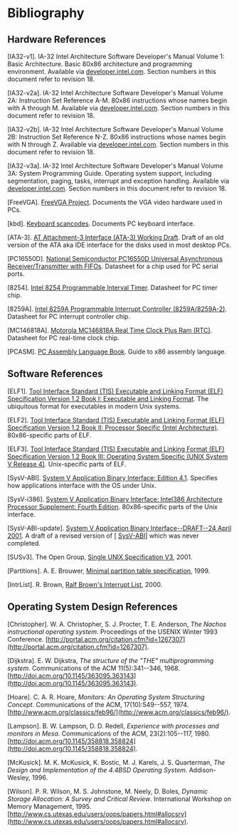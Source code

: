 # Bibliography

## Hardware References

\[IA32-v1]. IA-32 Intel Architecture Software Developer's Manual Volume 1: Basic Architecture. Basic 80x86 architecture and programming environment. Available via [developer.intel.com](https://www.cs.jhu.edu/\~huang/cs318/fall20/project/developer.intel.com). Section numbers in this document refer to revision 18.

\[IA32-v2a]. IA-32 Intel Architecture Software Developer's Manual Volume 2A: Instruction Set Reference A-M. 80x86 instructions whose names begin with A through M. Available via [developer.intel.com](https://www.cs.jhu.edu/\~huang/cs318/fall20/project/developer.intel.com). Section numbers in this document refer to revision 18.

\[IA32-v2b]. IA-32 Intel Architecture Software Developer's Manual Volume 2B: Instruction Set Reference N-Z. 80x86 instructions whose names begin with N through Z. Available via [developer.intel.com](https://www.cs.jhu.edu/\~huang/cs318/fall20/project/developer.intel.com). Section numbers in this document refer to revision 18.

\[IA32-v3a]. IA-32 Intel Architecture Software Developer's Manual Volume 3A: System Programming Guide. Operating system support, including segmentation, paging, tasks, interrupt and exception handling. Available via [developer.intel.com](https://www.cs.jhu.edu/\~huang/cs318/fall20/project/developer.intel.com). Section numbers in this document refer to revision 18.

\[FreeVGA]. [FreeVGA Project](https://www.cs.jhu.edu/\~huang/cs318/fall20/project/specs/freevga/home.htm). Documents the VGA video hardware used in PCs.

\[kbd]. [Keyboard scancodes](https://www.cs.jhu.edu/\~huang/cs318/fall20/project/specs/kbd/scancodes.html). Documents PC keyboard interface.

\[ATA-3]. [AT Attachment-3 Interface (ATA-3) Working Draft](https://www.cs.jhu.edu/\~huang/cs318/fall20/project/specs/ata-3-std.pdf). Draft of an old version of the ATA aka IDE interface for the disks used in most desktop PCs.

\[PC16550D]. [National Semiconductor PC16550D Universal Asynchronous Receiver/Transmitter with FIFOs](https://www.cs.jhu.edu/\~huang/cs318/fall20/project/specs/pc16550d.pdf). Datasheet for a chip used for PC serial ports.

\[8254]. [Intel 8254 Programmable Interval Timer](https://www.cs.jhu.edu/\~huang/cs318/fall20/project/specs/8254.pdf). Datasheet for PC timer chip.

\[8259A]. [Intel 8259A Programmable Interrupt Controller (8259A/8259A-2)](https://www.cs.jhu.edu/\~huang/cs318/fall20/project/specs/8259A.pdf). Datasheet for PC interrupt controller chip.

\[MC146818A]. [Motorola MC146818A Real Time Clock Plus Ram (RTC)](https://www.cs.jhu.edu/\~huang/cs318/fall20/project/specs/mc146818a.pdf). Datasheet for PC real-time clock chip.

\[PCASM]. [PC Assembly Language Book](https://www.cs.jhu.edu/\~huang/cs318/fall20/project/specs/pcasm-book.pdf). Guide to x86 assembly language.

## Software References

\[ELF1]. [Tool Interface Standard (TIS) Executable and Linking Format (ELF) Specification Version 1.2 Book I: Executable and Linking Format](https://www.cs.jhu.edu/\~huang/cs318/fall21/project/specs/elf.pdf). The ubiquitous format for executables in modern Unix systems.

\[ELF2]. [Tool Interface Standard (TIS) Executable and Linking Format (ELF) Specification Version 1.2 Book II: Processor Specific (Intel Architecture)](https://www.cs.jhu.edu/\~huang/cs318/fall21/project/specs/elf.pdf). 80x86-specific parts of ELF.

\[ELF3]. [Tool Interface Standard (TIS) Executable and Linking Format (ELF) Specification Version 1.2 Book III: Operating System Specific (UNIX System V Release 4)](https://www.cs.jhu.edu/\~huang/cs318/fall21/project/specs/elf.pdf). Unix-specific parts of ELF.

\[SysV-ABI]. [System V Application Binary Interface: Edition 4.1](https://www.cs.jhu.edu/\~huang/cs318/fall21/project/specs/sysv-abi-4.1.pdf). Specifies how applications interface with the OS under Unix.

\[SysV-i386]. [System V Application Binary Interface: Intel386 Architecture Processor Supplement: Fourth Edition](https://www.cs.jhu.edu/\~huang/cs318/fall21/project/specs/sysv-abi-i386-4.pdf). 80x86-specific parts of the Unix interface.

\[SysV-ABI-update]. [System V Application Binary Interface--DRAFT--24 April 2001](https://www.cs.jhu.edu/\~huang/cs318/fall21/project/specs/sysv-abi-update.html/contents.html). A draft of a revised version of \[ [SysV-ABI](https://www.cs.jhu.edu/\~huang/cs318/fall21/project/pintos\_14.html#SysV-ABI)] which was never completed.

\[SUSv3]. The Open Group, [Single UNIX Specification V3](http://www.unix.org/single\_unix\_specification/), 2001.

\[Partitions]. A. E. Brouwer, [Minimal partition table specification](https://www.cs.jhu.edu/\~huang/cs318/fall21/project/specs/partitions/partition\_tables.html), 1999.

\[IntrList]. R. Brown, [Ralf Brown's Interrupt List](http://www.ctyme.com/rbrown.htm), 2000.

## Operating System Design References

\[Christopher]. W. A. Christopher, S. J. Procter, T. E. Anderson, _The Nachos instructional operating system_. Proceedings of the USENIX Winter 1993 Conference. [http://portal.acm.org/citation.cfm?id=1267307](http://portal.acm.org/citation.cfm?id=1267307).

\[Dijkstra]. E. W. Dijkstra, _The structure of the "THE" multiprogramming system_. Communications of the ACM 11(5):341--346, 1968. [http://doi.acm.org/10.1145/363095.363143](http://doi.acm.org/10.1145/363095.363143).

\[Hoare]. C. A. R. Hoare, _Monitors: An Operating System Structuring Concept_. Communications of the ACM, 17(10):549--557, 1974. [http://www.acm.org/classics/feb96/](http://www.acm.org/classics/feb96/).

\[Lampson]. B. W. Lampson, D. D. Redell, _Experience with processes and monitors in Mesa_. Communications of the ACM, 23(2):105--117, 1980. [http://doi.acm.org/10.1145/358818.358824](http://doi.acm.org/10.1145/358818.358824).

\[McKusick]. M. K. McKusick, K. Bostic, M. J. Karels, J. S. Quarterman, _The Design and Implementation of the 4.4BSD Operating System_. Addison-Wesley, 1996.

\[Wilson]. P. R. Wilson, M. S. Johnstone, M. Neely, D. Boles, _Dynamic Storage Allocation: A Survey and Critical Review_. International Workshop on Memory Management, 1995. [http://www.cs.utexas.edu/users/oops/papers.html#allocsrv](http://www.cs.utexas.edu/users/oops/papers.html#allocsrv).

